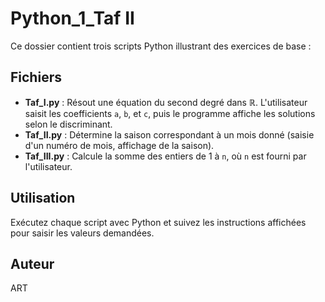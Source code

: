 # Python_1_Taf II

Ce dossier contient trois scripts Python illustrant des exercices de base :

## Fichiers

- **Taf_I.py** : Résout une équation du second degré dans ℝ. L'utilisateur saisit les coefficients `a`, `b`, et `c`, puis le programme affiche les solutions selon le discriminant.
- **Taf_II.py** : Détermine la saison correspondant à un mois donné (saisie d'un numéro de mois, affichage de la saison).
- **Taf_III.py** : Calcule la somme des entiers de 1 à `n`, où `n` est fourni par l'utilisateur.

## Utilisation

Exécutez chaque script avec Python et suivez les instructions affichées pour saisir les valeurs demandées.

## Auteur

ART